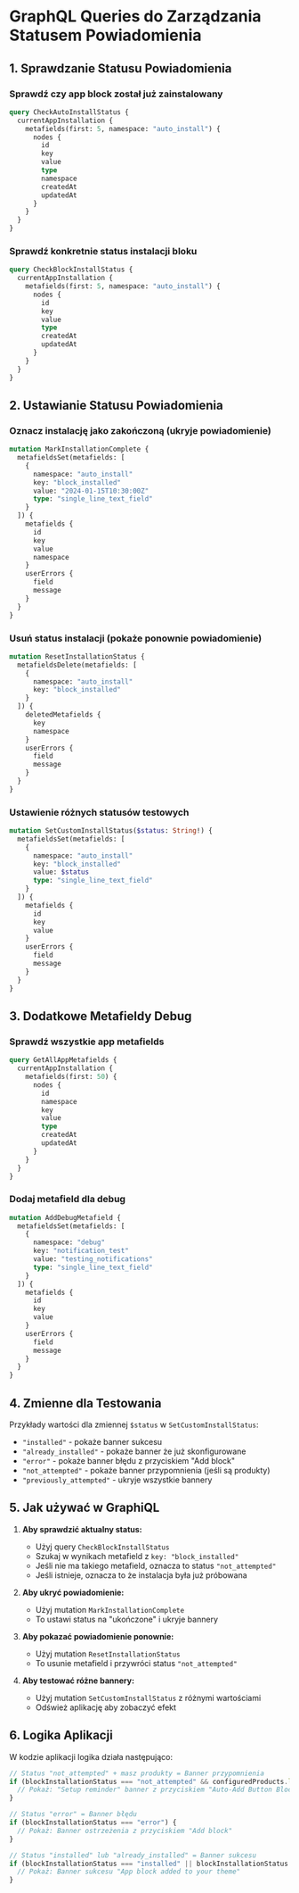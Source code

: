 # GraphQL Queries do Zarządzania Statusem Powiadomienia

## 1. Sprawdzanie Statusu Powiadomienia

### Sprawdź czy app block został już zainstalowany
```graphql
query CheckAutoInstallStatus {
  currentAppInstallation {
    metafields(first: 5, namespace: "auto_install") {
      nodes {
        id
        key
        value
        type
        namespace
        createdAt
        updatedAt
      }
    }
  }
}
```

### Sprawdź konkretnie status instalacji bloku
```graphql
query CheckBlockInstallStatus {
  currentAppInstallation {
    metafields(first: 5, namespace: "auto_install") {
      nodes {
        id
        key
        value
        type
        createdAt
        updatedAt
      }
    }
  }
}
```

## 2. Ustawianie Statusu Powiadomienia

### Oznacz instalację jako zakończoną (ukryje powiadomienie)
```graphql
mutation MarkInstallationComplete {
  metafieldsSet(metafields: [
    {
      namespace: "auto_install"
      key: "block_installed"
      value: "2024-01-15T10:30:00Z"
      type: "single_line_text_field"
    }
  ]) {
    metafields {
      id
      key
      value
      namespace
    }
    userErrors {
      field
      message
    }
  }
}
```

### Usuń status instalacji (pokaże ponownie powiadomienie)
```graphql
mutation ResetInstallationStatus {
  metafieldsDelete(metafields: [
    {
      namespace: "auto_install"
      key: "block_installed"
    }
  ]) {
    deletedMetafields {
      key
      namespace
    }
    userErrors {
      field
      message
    }
  }
}
```

### Ustawienie różnych statusów testowych
```graphql
mutation SetCustomInstallStatus($status: String!) {
  metafieldsSet(metafields: [
    {
      namespace: "auto_install"
      key: "block_installed"
      value: $status
      type: "single_line_text_field"
    }
  ]) {
    metafields {
      id
      key
      value
    }
    userErrors {
      field
      message
    }
  }
}
```

## 3. Dodatkowe Metafieldy Debug

### Sprawdź wszystkie app metafields
```graphql
query GetAllAppMetafields {
  currentAppInstallation {
    metafields(first: 50) {
      nodes {
        id
        namespace
        key
        value
        type
        createdAt
        updatedAt
      }
    }
  }
}
```

### Dodaj metafield dla debug
```graphql
mutation AddDebugMetafield {
  metafieldsSet(metafields: [
    {
      namespace: "debug"
      key: "notification_test"
      value: "testing_notifications"
      type: "single_line_text_field"
    }
  ]) {
    metafields {
      id
      key
      value
    }
    userErrors {
      field
      message
    }
  }
}
```

## 4. Zmienne dla Testowania

Przykłady wartości dla zmiennej `$status` w `SetCustomInstallStatus`:

- `"installed"` - pokaże banner sukcesu
- `"already_installed"` - pokaże banner że już skonfigurowane  
- `"error"` - pokaże banner błędu z przyciskiem "Add block"
- `"not_attempted"` - pokaże banner przypomnienia (jeśli są produkty)
- `"previously_attempted"` - ukryje wszystkie bannery

## 5. Jak używać w GraphiQL

1. **Aby sprawdzić aktualny status:**
   - Użyj query `CheckBlockInstallStatus`
   - Szukaj w wynikach metafield z `key: "block_installed"`
   - Jeśli nie ma takiego metafield, oznacza to status `"not_attempted"`
   - Jeśli istnieje, oznacza to że instalacja była już próbowana

2. **Aby ukryć powiadomienie:**
   - Użyj mutation `MarkInstallationComplete`
   - To ustawi status na "ukończone" i ukryje bannery

3. **Aby pokazać powiadomienie ponownie:**
   - Użyj mutation `ResetInstallationStatus`
   - To usunie metafield i przywróci status `"not_attempted"`

4. **Aby testować różne bannery:**
   - Użyj mutation `SetCustomInstallStatus` z różnymi wartościami
   - Odśwież aplikację aby zobaczyć efekt

## 6. Logika Aplikacji

W kodzie aplikacji logika działa następująco:

```javascript
// Status "not_attempted" + masz produkty = Banner przypomnienia
if (blockInstallationStatus === "not_attempted" && configuredProducts.length > 0 && !blockLikelyAdded) {
  // Pokaż: "Setup reminder" banner z przyciskiem "Auto-Add Button Block"
}

// Status "error" = Banner błędu  
if (blockInstallationStatus === "error") {
  // Pokaż: Banner ostrzeżenia z przyciskiem "Add block"
}

// Status "installed" lub "already_installed" = Banner sukcesu
if (blockInstallationStatus === "installed" || blockInstallationStatus === "already_installed") {
  // Pokaż: Banner sukcesu "App block added to your theme"
}
``` 